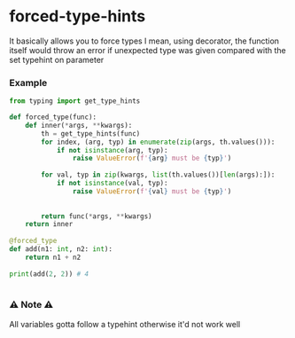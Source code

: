 # forced-type-hints
It basically allows you to force types I mean, using decorator,
the function itself would throw an error if unexpected 
type was given compared with the set typehint on parameter 

### Example
```py
from typing import get_type_hints

def forced_type(func):
    def inner(*args, **kwargs):
        th = get_type_hints(func)
        for index, (arg, typ) in enumerate(zip(args, th.values())):
            if not isinstance(arg, typ):
                raise ValueError(f'{arg} must be {typ}')
        
        for val, typ in zip(kwargs, list(th.values())[len(args):]):
            if not isinstance(val, typ):
                raise ValueError(f'{val} must be {typ}')
            
        
        return func(*args, **kwargs)
    return inner 
    
@forced_type
def add(n1: int, n2: int):
    return n1 + n2
    
print(add(2, 2)) # 4 
    
```

### :warning: Note :warning: 
All variables gotta follow a typehint otherwise it'd not work well
